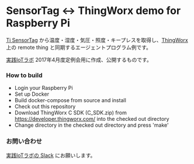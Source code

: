 # SensorTag <-> ThingWorx demo for Raspberry Pi #

[Ti SensorTag](http://www.tij.co.jp/lsds/ti_ja/tools-software/sensortag.page) から温度・湿度・気圧・照度・キープレスを取得し、[ThingWorx](https://www.thingworx.com/) 上の remote thing と同期するエージェントプログラム例です。

[実践IoTラボ](http://piotlab.netcommons.ac/?page_id=28) 2017年4月度定例会用に作成、公開するものです。

### How to build ###

* Login your Raspberry Pi
* Set up Docker
* Build docker-compose from source and install
* Check out this repository
* Download ThingWorx C SDK (C_SDK.zip) from https://developer.thingworx.com/ into the checked out directory
* Change directory in the checked out directory and press 'make'

### お問い合わせ ###

[実践IoTラボの Slack](https://piotlab.slack.com/messages/tech/) にお願いします。
